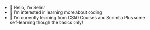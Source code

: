 - 👋 Hello, I’m Selina
- 👀 I’m interested in learning more about coding
- 🌱 I’m currently learning from CS50 Courses and Scrimba Plus some self-learning though the basics only!

<!---
Selina789/Selina789 is a ✨ special ✨ repository because its `README.md` (this file) appears on your GitHub profile.
You can click the Preview link to take a look at your changes.
--->
